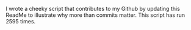 I wrote a cheeky script that contributes to my Github by updating this ReadMe to illustrate why more than commits matter. This script has run 2595 times.
